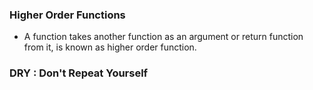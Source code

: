 ### Higher Order Functions

- A function takes another function as an argument or return function from it, is known as higher order function.

### DRY : Don't Repeat Yourself
